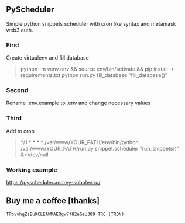 ## PyScheduler
Simple python snippets scheduler with cron like syntax and metamask web3 auth.

### First
Create virtualenv and fill database
> python -m venv env && source env/bin/activate && pip install -r requirements.txt
> python run.py fill_database "fill_database()"

### Second
Rename .env.example to .env and change necessary values

### Third
Add to cron
> */1 * * * * /var/www/YOUR_PATH/env/bin/python /var/www/YOUR_PATH/run.py snippet.scheduler "run_snippets()" &>/dev/null

### Working example
https://pyscheduler.andrey-sobolev.ru/

## Buy me a coffee [thanks]
```no-highlight
TPbvvhqZsEuKCLEAWMAERgw7f82eGeU389 TRC (TRON)
```



